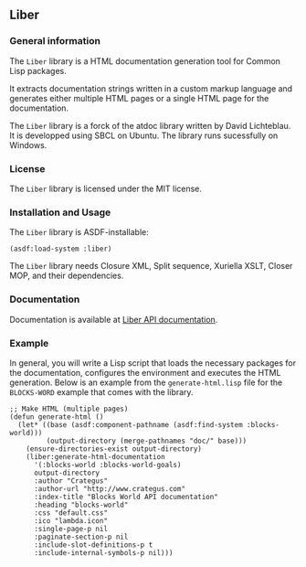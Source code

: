 ## Liber

### General information

The `Liber` library is a  HTML documentation generation tool for Common Lisp
packages.

It extracts documentation strings written in a custom markup language and
generates either multiple HTML pages or a single HTML page for the
documentation.

The `Liber` library is a forck of the atdoc library written by David Lichteblau.
It is developped using SBCL on Ubuntu. The library runs sucessfully on Windows.

### License

The `Liber` library is licensed under the MIT license.

### Installation and Usage

The `Liber` library is ASDF-installable:
```
(asdf:load-system :liber)
```
The `Liber` library needs Closure XML, Split sequence, Xuriella XSLT,
Closer MOP, and their dependencies.

### Documentation

Documentation is available at
[Liber API documentation](https://crategus.com/books/liber/).

### Example

In general, you will write a Lisp script that loads the necessary packages for
the documentation, configures the environment and executes the HTML generation.
Below is an example from the `generate-html.lisp` file for the `BLOCKS-WORD`
example that comes with the library.
```
;; Make HTML (multiple pages)
(defun generate-html ()
  (let* ((base (asdf:component-pathname (asdf:find-system :blocks-world)))
         (output-directory (merge-pathnames "doc/" base)))
    (ensure-directories-exist output-directory)
    (liber:generate-html-documentation
      '(:blocks-world :blocks-world-goals)
      output-directory
      :author "Crategus"
      :author-url "http://www.crategus.com"
      :index-title "Blocks World API documentation"
      :heading "blocks-world"
      :css "default.css"
      :ico "lambda.icon"
      :single-page-p nil
      :paginate-section-p nil
      :include-slot-definitions-p t
      :include-internal-symbols-p nil)))
```
